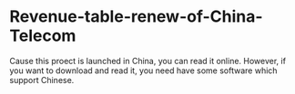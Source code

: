 # Revenue-table-renew-of-China-Telecom
Cause this proect is launched in China, you can read it online. However, if you want to download and read it, you need have some software which support Chinese.
